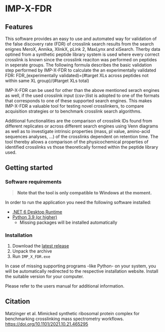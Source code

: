 # IMP-X-FDR

## Features

This software provides an easy to use and automated way for validation of the false discovery rate (FDR) of crosslink search results from the search enignes MeroX, Annika, XlinkX, pLink 2, MaxLynx and xiSearch. Therby data optined from a synthetic peptide library system is used where every correct crosslink is known since the crosslink reaciton was performed on peptides in seperate groups.
The following formula describes the basic validation step performed by IMP-X-FDR to calculate the an experimentally validated FDR:
FDR_(experimentally validated)=(#target XLs across peptides not within same XL group)/(#target XLs total)

IMP-X-FDR can be used for other than the above mentioned serach engines as well, if the used crosslink input (csv-)list is adopted to one of the formats that corresponds to one of these supported search engines.
This makes IMP-X-FDR a valuable tool for testing novel crosslinkers, to compare acquisition strategies or to benchmark crosslink search algorithms.

Additional functionalities are the comparison of crosslink IDs found from different replicates or across different search engines using Venn diagrams as well as to investigate intrinsic properties (mass, pI value, amino-acid sequences analyses, ...) of the crosslinks dependent on retention time. The tool thereby allows a comparison of the physicochemical properties of identified crosslinks vs those theoretically formed within the peptide library used.

## Getting started

### Software requirements
> **Note that the tool is only compatible to Windows at the moment.**

In order to run the application you need the following software installed:
- [.NET 6 Desktop Runtime](https://dotnet.microsoft.com/en-us/download/dotnet/thank-you/runtime-desktop-6.0.3-windows-x64-installer)
- [Python 3.9 (or higher)](https://www.python.org/downloads/)
  - Missing packages will be installed automatically

### Installation

1. Download the [latest release](https://github.com/fstanek/imp-x-fdr/releases/latest)
2. Unpack the archive
3. Run `IMP_X_FDR.exe`

In case of missing supporting programs -like Python- on your system, you will be automatically redirected to the respective installation website. Install the suitable version for your computer.
 
Please refer to the users manual for additional information.

## Citation
Matzinger et al. Mimicked synthetic ribosomal protein complex for benchmarking crosslinking mass spectrometry workflows. https://doi.org/10.1101/2021.10.21.465295
